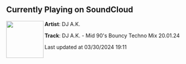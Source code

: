 ## Currently Playing on SoundCloud

[<img align="left" width="100" src="https://i1.sndcdn.com/artworks-BYiZfGWJlpBnaTXU-xr7iZg-t500x500.jpg">](https://soundcloud.com/dj-a-k/dj-ak-mid-90s-bouncy-techno-mix-200124)

**Artist**: DJ A.K. 

**Track**: DJ A.K. - Mid 90's Bouncy Techno Mix 20.01.24

Last updated at 03/30/2024 19:11
